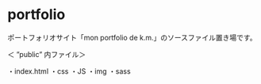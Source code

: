 # portfolio

ポートフォリオサイト「mon portfolio de k.m.」のソースファイル置き場です。

＜ ”public” 内ファイル＞

・index.html
・css
・JS
・img
・sass